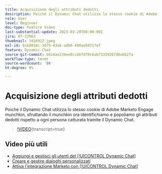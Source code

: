 ```yaml
---
title: Acquisizione degli attributi dedotti
description: Poiché il Dynamic Chat utilizza lo stesso cookie di Adobe Marketo Engage Munchkin, sfruttando il munchkin ora identifichiamo e popoliamo gli attributi dedotti rispetto a ogni persona catturata tramite il Dynamic Chat
role: User
level: Beginner
doc-type: Feature Video
last-substantial-update: 2023-03-20T00:00:00Z
jira: KT-12963
thumbnail: 3416922.jpeg
exl-id: 0c6d016c-3d79-43ab-adb6-490aeb9717ef
feature: Dynamic Chat
source-git-commit: b614aa134ee0ccbbfd70c6ab73339287d6ebb27a
workflow-type: tm+mt
source-wordcount: '86'
ht-degree: 0%

---
```


# Acquisizione degli attributi dedotti

Poiché il Dynamic Chat utilizza lo stesso cookie di Adobe Marketo Engage munchkin, sfruttando il munchkin ora identifichiamo e popoliamo gli attributi dedotti rispetto a ogni persona catturata tramite il Dynamic Chat.

>[!VIDEO](https://video.tv.adobe.com/v/3436189/?quality=12&learn=on&captions=ita){transcript=true}

## Video più utili

* [Aggiungi e gestisci gli utenti del [!UICONTROL Dynamic Chat]](user-management.md)
* [Creare e gestire dialoghi personalizzati](dialogue-management.md)
* [Attiva l&#39;integrazione Marketo con [!UICONTROL Dynamic Chat]](marketo-integration.md)
